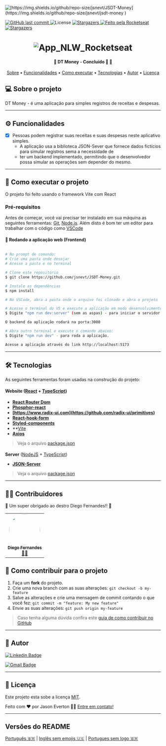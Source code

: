 
<p align="center">

  <img alt="[https://img.shields.io/github/repo-size/jsnevt/JSDT-Money](https://img.shields.io/github/repo-size/jsnevt/jsdt-money
)">
  
  <a href="https://github.com/jsnevt/README-JSDT-Money/commits/master">
    <img alt="GitHub last commit" src="https://img.shields.io/github/last-commit/jsnevt/jsdt-money">
  </a>
    
   <img alt="License" src="https://img.shields.io/badge/license-MIT-brightgreen">
   <a href="https://github.com/jsnevt/README-JSDT-Money/stargazers">
    <img alt="Stargazers" src="https://img.shields.io/github/stars/jsnevt/README-JSDT-Money?style=social">
  </a>

  <a href="https://rocketseat.com.br">
    <img alt="Feito pela Rocketseat" src="https://img.shields.io/badge/feito%20por-Rocketseat-%237519C1">
  </a>
  
  <a href="https://blog.rocketseat.com.br/">
    <img alt="Stargazers" src="https://img.shields.io/badge/Blog-Rocketseat-%237159c1?style=flat&logo=ghost">
    </a>
  
 
</p>
<h1 align="center">
    <img alt="App_NLW_Rocketseat" title="#appnlwrocketseat" src="./img/banner.png" />
</h1>

<h4 align="center"> 
	🚧  DT Money -  Concluído 🚀 🚧
</h4>

<p align="center">
 <a href="#-sobre-o-projeto">Sobre</a> •
 <a href="#-funcionalidades">Funcionalidades</a> •
 <a href="#-como-executar-o-projeto">Como executar</a> • 
 <a href="#-tecnologias">Tecnologias</a> •  
 <a href="#-autor">Autor</a> • 
 <a href="#user-content--licença">Licença</a>
</p>


## 💻 Sobre o projeto

DT Money - é uma aplicação para simples registros de receitas e despesas. 

---

## ⚙️ Funcionalidades

- [x] Pessoas podem registrar suas receitas e suas despesas neste aplicativo simples.
	- A aplicação usa a biblioteca JSON-Sever que fornece dados fictícios para simular registros sema a necessidade de 
	- ter um backend implementado, permitindo que o desenvolvedor possa simular as operações sem depender do mesmo.

---


## 🚀 Como executar o projeto

O projeto foi feito usando o framework Vite com React 


### Pré-requisitos

Antes de começar, você vai precisar ter instalado em sua máquina as seguintes ferramentas:
[Git](https://git-scm.com), 
[Node.js](https://nodejs.org/en/). 
Além disto é bom ter um editor para trabalhar com o código como [VSCode](https://code.visualstudio.com/)




#### 🧭 Rodando a aplicação web (Frontend)

```bash

# No prompt de comando:
# Crie uma pasta onde desejar
# Acesse a pasta e no terminal

# Clone este repositório
$ git clone https://github.com/jsnevt/JSDT-Money.git

# Instale as dependências
$ npm install

# No VSCode, abra a pasta onde o arquivo foi clonado e abra o projeto

# Acesse o terminal do VS e execute a aplicação em modo desenvolvimento
$ Digite "npm run dev:server" (sem as aspas) - para iniciar o servidor backend(simulado pelo JSON-Server)

O backend da aplicação rodará na porta:3000

# Abra outro terminal e execute o comando abaixo:
$ Digite "npm run dev" - para roda a aplicação.

Acesse a aplicação através do link http://localhost:5173

```

---

## 🛠 Tecnologias

As seguintes ferramentas foram usadas na construção do projeto:

#### **Website**  ([React](https://reactjs.org/)  +  [TypeScript](https://www.typescriptlang.org/))

-   **[React Router Dom](https://github.com/ReactTraining/react-router/tree/master/packages/react-router-dom)**
-   **[Phosphor-react](https://github.com/phosphor-icons/react)**
-   **[https://www.radix-ui.com](https://github.com/radix-ui/primitives)**
-   **[React-hook-form](https://github.com/react-hook-form/resolvers)**
-   **[Styled-components](https://github.com/styled-components/styled-components)**
-   **[Vite](https://github.com/vitejs/vite)
-   **[Axios](https://github.com/axios/axios)**




> Veja o arquivo  [package.json](https://github.com/jsnevt/JSDT-Money/package.json)

#### [](https://github.com/jsnevt/JSDT-Money#server-nodejs--typescript)

**Server**  ([NodeJS](https://nodejs.org/en/)  +  [TypeScript](https://www.typescriptlang.org/))

-   **[JSON-Server](https://github.com/typicode/json-server)**

> Veja o arquivo  [package.json](https://github.com/jsnevt/README-JSDT-Money/blob/master/server/package.json)


---

## 👨‍💻 Contribuidores

💜 Um super obrigado ao destro Diego Fernandes!! 👏 

<table>
  <tr>
    <td align="center"><a href="https://rocketseat.com.br"><img style="border-radius: 50%;" src="https://avatars2.githubusercontent.com/u/2254731?s=400&u=0ba16a79456c2f250e7579cb388fa18c5c2d7d65&v=4" width="100px;" alt=""/><br /><sub><b>Diego Fernandes</b></sub></a><br /><a href="https://rocketseat.com.br/" title="Rocketseat">👨‍🚀</a></td>
  </tr>
</table>

## 💪 Como contribuir para o projeto

1. Faça um **fork** do projeto.
2. Crie uma nova branch com as suas alterações: `git checkout -b my-feature`
3. Salve as alterações e crie uma mensagem de commit contando o que você fez: `git commit -m "feature: My new feature"`
4. Envie as suas alterações: `git push origin my-feature`
> Caso tenha alguma dúvida confira este [guia de como contribuir no GitHub](./CONTRIBUTING.md)

---

## 🦸 Autor

[![Linkedin Badge](https://img.shields.io/badge/-Jason-blue?style=flat-square&logo=Linkedin&logoColor=white&link=https://www.linkedin.com/in/jason-everton-041226223/)](https://www.linkedin.com/in/jason-everton-041226223/)

[![Gmail Badge](https://img.shields.io/badge/-jasonemsw10@gmail.com-c14438?style=flat-square&logo=Gmail&logoColor=white&link=mailto:jasonemsw10@gmail.com)](mailto:jasonemsw10@gmail.com)


---

## 📝 Licença

Este projeto esta sobe a licença [MIT](./LICENSE).

Feito com ❤️ por Jason Everton 👋🏽 [Entre em contato!](https://www.linkedin.com/in/jason-everton-041226223/)

---

##  Versões do README

[Português 🇧🇷](./README.md)  |  [Inglês sem emojis 🇺🇸](./README-en.md) | [Portugues sem logo  🇧🇷](./README-sem-logo.md) 


